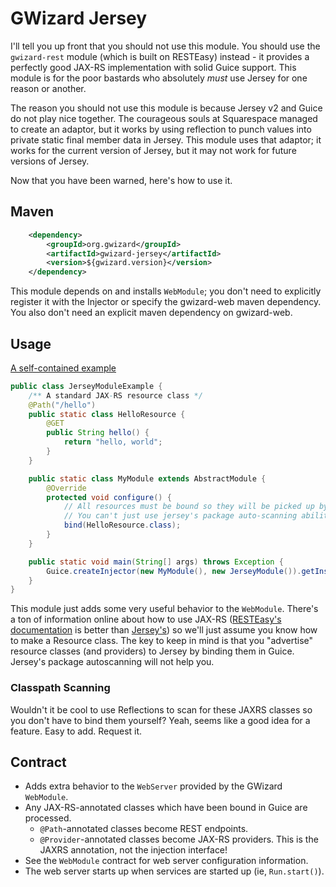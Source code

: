# GWizard Jersey

I'll tell you up front that you should not use this module. You should use the `gwizard-rest` module (which is
built on RESTEasy) instead - it provides a perfectly good JAX-RS implementation with solid Guice support.
This module is for the poor bastards who absolutely *must* use Jersey for one reason or another.

The reason you should not use this module is because Jersey v2 and Guice do not play nice together. The courageous
souls at Squarespace managed to create an adaptor, but it works by using reflection to punch values into private
static final member data in Jersey. This module uses that adaptor; it works for the current version of Jersey,
but it may not work for future versions of Jersey.

Now that you have been warned, here's how to use it.

## Maven

```xml
	<dependency>
		<groupId>org.gwizard</groupId>
		<artifactId>gwizard-jersey</artifactId>
		<version>${gwizard.version}</version>
	</dependency>
```

This module depends on and installs `WebModule`; you don't need to explicitly register it with the Injector
or specify the gwizard-web maven dependency. You also don't need an explicit maven dependency on gwizard-web.

## Usage

[A self-contained example](src/test/java/org/gwizard/jersey/example/JerseyModuleExample.java)

```java
public class JerseyModuleExample {
	/** A standard JAX-RS resource class */
	@Path("/hello")
	public static class HelloResource {
		@GET
		public String hello() {
			return "hello, world";
		}
	}

	public static class MyModule extends AbstractModule {
		@Override
		protected void configure() {
			// All resources must be bound so they will be picked up by guice and jersey.
			// You can't just use jersey's package auto-scanning abilities.
			bind(HelloResource.class);
		}
	}

	public static void main(String[] args) throws Exception {
		Guice.createInjector(new MyModule(), new JerseyModule()).getInstance(Run.class).start();
	}
}
```

This module just adds some very useful behavior to the `WebModule`. There's a ton of information online about
how to use JAX-RS ([RESTEasy's documentation](http://resteasy.jboss.org/docs.html) is better than
[Jersey's](https://jersey.java.net/documentation/latest/user-guide.html)) so
we'll just assume you know how to make a Resource class. The key to keep in mind is that you "advertise"
resource classes (and providers) to Jersey by binding them in Guice. Jersey's package autoscanning will
not help you.

### Classpath Scanning

Wouldn't it be cool to use Reflections to scan for these JAXRS classes so you don't have to bind them yourself?
Yeah, seems like a good idea for a feature. Easy to add. Request it.

## Contract

* Adds extra behavior to the `WebServer` provided by the GWizard `WebModule`.
* Any JAX-RS-annotated classes which have been bound in Guice are processed.
  * `@Path`-annotated classes become REST endpoints.
  * `@Provider`-annotated classes become JAX-RS providers. This is the JAXRS annotation, not the injection interface!
* See the `WebModule` contract for web server configuration information.
* The web server starts up when services are started up (ie, `Run.start()`).